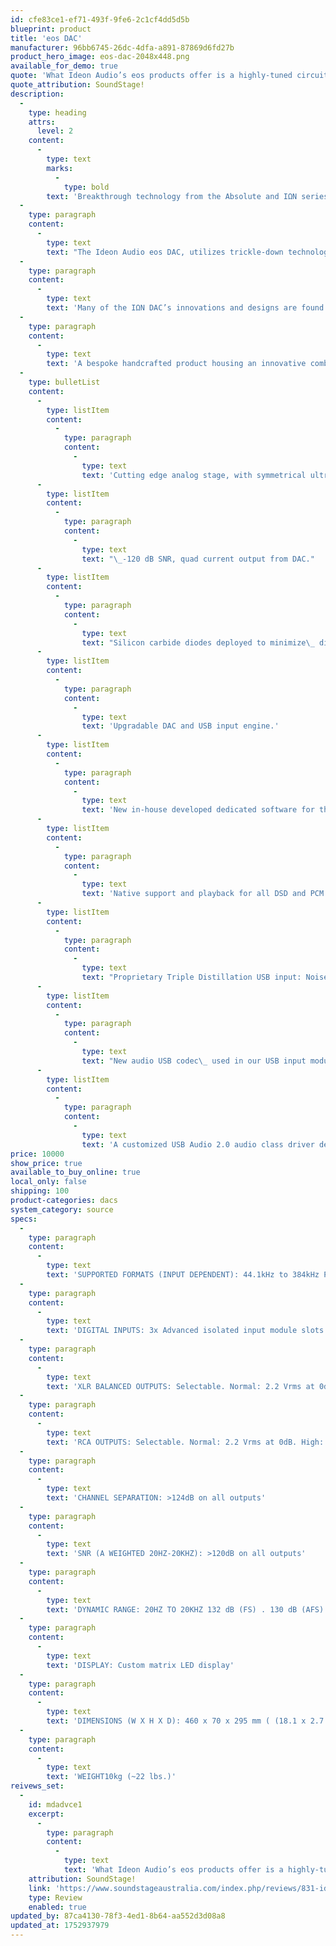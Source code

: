 ```yaml
---
id: cfe83ce1-ef71-493f-9fe6-2c1cf4dd5d5b
blueprint: product
title: 'eos DAC'
manufacturer: 96bb6745-26dc-4dfa-a891-87869d6fd27b
product_hero_image: eos-dac-2048x448.png
available_for_demo: true
quote: 'What Ideon Audio’s eos products offer is a highly-tuned circuit design featuring proprietary technologies, superbly engineered power supplies and very good general build quality. The big one is the performance. I can’t think of any audiophile and music lover left wanting with this combo'
quote_attribution: SoundStage!
description:
  -
    type: heading
    attrs:
      level: 2
    content:
      -
        type: text
        marks:
          -
            type: bold
        text: 'Breakthrough technology from the Absolute and IΩN series: an affordable reference DAC'
  -
    type: paragraph
    content:
      -
        type: text
        text: "The Ideon Audio eos DAC, utilizes trickle-down technologies and R&D gained, from our extensive work mostly with our IΩN DAC and our flagship Absolute Epsilon which has set new standards worldwide.\_"
  -
    type: paragraph
    content:
      -
        type: text
        text: 'Many of the IΩN DAC’s innovations and designs are found in the IΩN in its own scale. As with all Ideon offerings, the eos DAC is a fully proprietary design, with audio technologies developed in-house.'
  -
    type: paragraph
    content:
      -
        type: text
        text: 'A bespoke handcrafted product housing an innovative combination of high-performance design features and best-of-breed quality components.'
  -
    type: bulletList
    content:
      -
        type: listItem
        content:
          -
            type: paragraph
            content:
              -
                type: text
                text: 'Cutting edge analog stage, with symmetrical ultra-low noise power supply.'
      -
        type: listItem
        content:
          -
            type: paragraph
            content:
              -
                type: text
                text: "\_-120 dB SNR, quad current output from DAC."
      -
        type: listItem
        content:
          -
            type: paragraph
            content:
              -
                type: text
                text: "Silicon carbide diodes deployed to minimize\_ diode-rectification noise"
      -
        type: listItem
        content:
          -
            type: paragraph
            content:
              -
                type: text
                text: 'Upgradable DAC and USB input engine.'
      -
        type: listItem
        content:
          -
            type: paragraph
            content:
              -
                type: text
                text: 'New in-house developed dedicated software for the DAC chip (same as the Absolute E DAC). The upgradable chip firmware is developed by Ideon Audio in close cooperation with ESS.'
      -
        type: listItem
        content:
          -
            type: paragraph
            content:
              -
                type: text
                text: 'Native support and playback for all DSD and PCM formats/frequency rates'
      -
        type: listItem
        content:
          -
            type: paragraph
            content:
              -
                type: text
                text: "Proprietary Triple Distillation USB input: Noise Elimination.\_"
      -
        type: listItem
        content:
          -
            type: paragraph
            content:
              -
                type: text
                text: "New audio USB codec\_ used in our USB input module. A proprietary design, being the most current, state-of-the-art technology. The result; amazing, practically zero jitter, extremely low noise, super-fast processing, and extraordinary, natural sound quality."
      -
        type: listItem
        content:
          -
            type: paragraph
            content:
              -
                type: text
                text: 'A customized USB Audio 2.0 audio class driver developed for Windows. It’s optimized for low latency and low CPU load. Buffer depths can be adjusted to optimize settings for any given computer. The driver implements a transparent (bit-perfect) playback.'
price: 10000
show_price: true
available_to_buy_online: true
local_only: false
shipping: 100
product-categories: dacs
system_category: source
specs:
  -
    type: paragraph
    content:
      -
        type: text
        text: 'SUPPORTED FORMATS (INPUT DEPENDENT): 44.1kHz to 384kHz PCM up to 32 bits , Native DSD (up to 8X DSD)'
  -
    type: paragraph
    content:
      -
        type: text
        text: 'DIGITAL INPUTS: 3x Advanced isolated input module slots (USB, BNC, RCA)'
  -
    type: paragraph
    content:
      -
        type: text
        text: 'XLR BALANCED OUTPUTS: Selectable. Normal: 2.2 Vrms at 0dB. High: 4.4 Vrms at 0dB'
  -
    type: paragraph
    content:
      -
        type: text
        text: 'RCA OUTPUTS: Selectable. Normal: 2.2 Vrms at 0dB. High: 4.4 Vrms at 0dBTHD (A WEIGHTED 20HZ-20KHZ)< – 110dB on all outputs'
  -
    type: paragraph
    content:
      -
        type: text
        text: 'CHANNEL SEPARATION: >124dB on all outputs'
  -
    type: paragraph
    content:
      -
        type: text
        text: 'SNR (A WEIGHTED 20HZ-20KHZ): >120dB on all outputs'
  -
    type: paragraph
    content:
      -
        type: text
        text: 'DYNAMIC RANGE: 20HZ TO 20KHZ 132 dB (FS) . 130 dB (AFS)'
  -
    type: paragraph
    content:
      -
        type: text
        text: 'DISPLAY: Custom matrix LED display'
  -
    type: paragraph
    content:
      -
        type: text
        text: 'DIMENSIONS (W X H X D): 460 x 70 x 295 mm ( (18.1 x 2.7 x 11.6 in)'
  -
    type: paragraph
    content:
      -
        type: text
        text: 'WEIGHT10kg (~22 lbs.)'
reivews_set:
  -
    id: mdadvce1
    excerpt:
      -
        type: paragraph
        content:
          -
            type: text
            text: 'What Ideon Audio’s eos products offer is a highly-tuned circuit design featuring proprietary technologies, superbly engineered power supplies and very good general build quality. The big one is the performance. I can’t think of any audiophile and music lover left wanting with this combo. It performs extraordinarily well, functions completely trouble-free (at least during its tenure in-house) and inspires confidence in terms of its overall design.'
    attribution: SoundStage!
    link: 'https://www.soundstageaustralia.com/index.php/reviews/831-ideon-audio-eos-stream-eos-time-eos-dac'
    type: Review
    enabled: true
updated_by: 87ca4130-78f3-4ed1-8b64-aa552d3d08a8
updated_at: 1752937979
---
```

